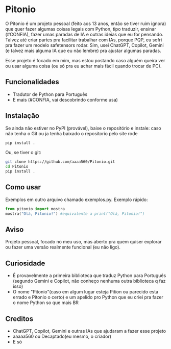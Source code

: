 # Pitonio

O Pitonio é um projeto pessoal (feito aos 13 anos, então se tiver ruim ignora) que quer fazer algumas coisas legais com Python, tipo traduzir, ensinar (#CONFIA), fazer umas paradas de IA e outras ideias que eu for pensando. Talvez até criar partes pra facilitar trabalhar com IAs, porque PQP, eu sofri pra fazer um modelo safetensors rodar.
Sim, usei ChatGPT, Copilot, Gemini (e talvez mais alguma IA que eu não lembre) pra ajustar algumas paradas.

Esse projeto é focado em mim, mas estou postando caso alguém queira ver ou usar alguma coisa (ou só pra eu achar mais fácil quando trocar de PC).

## Funcionalidades
- Tradutor de Python para Português
- E mais (#CONFIA, vai descobrindo conforme usa)

## Instalação
Se ainda não estiver no PyPI (provável), baixe o repositório e instale:
caso não tenha o Git ou ja tenha baixado o repositorio pelo site rode
```bash
pip install .
```
Ou, se tiver o git:
```bash
git clone https://github.com/aaaa560/Pitonio.git
cd Pitonio
pip install .
```

## Como usar

Exemplos em outro arquivo chamado exemplos.py.
Exemplo rápido:

```python
from pitonio import mostra
mostra("Olá, Pitonio!") #equivalente a print("Olá, Pitonio!")
```

## Aviso
Projeto pessoal, focado no meu uso, mas aberto pra quem quiser explorar ou fazer uma versão realmente funcional (eu não ligo).

## Curiosidade

 - É provavelmente a primeira biblioteca que traduz Python para Português (segundo Gemini e Copilot, não conheço nenhuma outra biblioteca q faz isso)
 - O nome "Pitonio"(caso em algum lugar esteja Pition ou parecido esta errado e Pitonio o certo) e um apelido pro Python que eu criei pra fazer o nome Python so que mais BR

 ## Creditos
  - ChatGPT, Copilot, Gemini e outras IAs que ajudaram a fazer esse projeto
  - aaaaa560 ou Decaptado(eu mesmo, o criador)
  - E só
